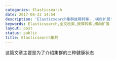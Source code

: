 ```yaml
---
categories: Elasticsearch
date: 2017-06-22 14:54
description: 'Elasticsearch集群故障转移，,横向扩展'
keywords: Elasticsearch,全文检索,故障转移,横向扩展
layout: post
status: public
title: Elasticsearch集群
---
```


这篇文章主要是为了介绍集群的三种健康状态
## 
